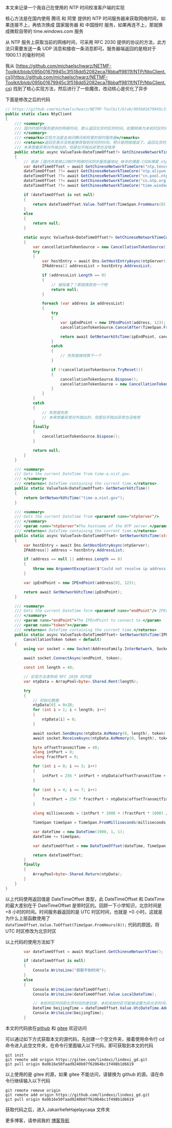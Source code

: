 本文来记录一个我自己在使用的 NTP 时间校准客户端的实现

<!--more-->


<!-- CreateTime:2022/12/16 8:50:47 -->

<!-- 发布 -->
<!-- 博客 -->

核心方法是在国内使用 腾讯 和 阿里 提供的 NTP 时间服务器来获取网络时间，如果连接不上，再依次换成 国家服务器 和 中国授时 服务，如果再连不上，那就换成微软自带的 time.windows.com 服务

从 NTP 服务上获取当前的网络时间，可采用 RFC 2030 提供的协议的方法，此方法只需要发送一条 UDP 消息和接收一条消息即可。服务器端返回的是相对于 1900.1.1 的毫秒时间

我从 [https://github.com/michaelschwarz/NETMF-Toolkit/blob/095b01679945c3f518dd52082eca78bbaff9811f/NTP/NtpClient.cs](https://github.com/michaelschwarz/NETMF-Toolkit/blob/095b01679945c3f518dd52082eca78bbaff9811f/NTP/NtpClient.cs) 找到了核心实现方法，然后进行了一些魔改，改动核心是优化了异步

下面是修改之后的代码

```csharp
// https://github.com/michaelschwarz/NETMF-Toolkit/blob/095b01679945c3f518dd52082eca78bbaff9811f/NTP/NtpClient.cs
public static class NtpClient
{
    /// <summary>
    /// 国内的授时服务提供的网络时间。默认返回北京时区的时间。如需转换为本机时区时间，请使用 <code> var dateTimeOffset = NtpClient.GetChineseNetworkTime();var 本机时区时间 = dateTimeOffset.LocalDateTime;</code> 转换。本机时区时间和北京时间的差别是，本机系统时区可能被设置为非北京时间，当本机系统时区设置为北京时间，则本机时区时间和北京时间相同
    /// </summary>
    /// <remarks>实现方法是去询问腾讯和阿里的授时服务器</remarks>
    /// <returns>返回空表示没有能够获取到任何的时间，预计是网络错误了。返回北京时区的时间</returns>
    /// 本来想着异常对外抛出的，但是似乎抛出异常也没啥用
    public static async ValueTask<DateTimeOffset?> GetChineseNetworkTime()
    {
        // 感谢 [国内外常用公共NTP网络时间同步服务器地址_味辛的博客-CSDN博客_ntp服务器](https://blog.csdn.net/weixin_42588262/article/details/82501488 )
        var dateTimeOffset = await GetChineseNetworkTimeCore("ntp.tencent.com"); // 腾讯
        dateTimeOffset ??= await GetChineseNetworkTimeCore("ntp.aliyun.com"); // 阿里
        dateTimeOffset ??= await GetChineseNetworkTimeCore("cn.pool.ntp.org"); // 国家服务器
        dateTimeOffset ??= await GetChineseNetworkTimeCore("cn.ntp.org.cn"); // 中国授时
        dateTimeOffset ??= await GetChineseNetworkTimeCore("time.windows.com"); // time.windows.com 微软Windows自带

        if (dateTimeOffset is not null)
        {
            return dateTimeOffset.Value.ToOffset(TimeSpan.FromHours(8));
        }
        else
        {
            return null;
        }

        static async ValueTask<DateTimeOffset?> GetChineseNetworkTimeCore(string ntpServer)
        {
            var cancellationTokenSource = new CancellationTokenSource();
            try
            {
                var hostEntry = await Dns.GetHostEntryAsync(ntpServer);
                IPAddress[] addressList = hostEntry.AddressList;

                if (addressList.Length == 0)
                {
                    // 被投毒了？那就换其他一个吧
                    return null;
                }

                foreach (var address in addressList)
                {
                    try
                    {
                        var ipEndPoint = new IPEndPoint(address, 123);
                        cancellationTokenSource.CancelAfter(TimeSpan.FromSeconds(15));

                        return await GetNetworkUtcTime(ipEndPoint, cancellationTokenSource.Token);
                    }
                    catch
                    {
                        // 失败就继续换下一个
                    }

                    if (!cancellationTokenSource.TryReset())
                    {
                        cancellationTokenSource.Dispose();
                        cancellationTokenSource = new CancellationTokenSource();
                    }
                }
            }
            catch
            {
                // 失败就失败
                // 本来想着异常对外抛出的，但是似乎抛出异常也没啥用
            }
            finally
            {
                cancellationTokenSource.Dispose();
            }

            return null;
        }
    }

    /// <summary>
    /// Gets the current DateTime from time-a.nist.gov.
    /// </summary>
    /// <returns>A DateTime containing the current time.</returns>
    public static ValueTask<DateTimeOffset> GetNetworkUtcTime()
    {
        return GetNetworkUtcTime("time-a.nist.gov");
    }

    /// <summary>
    /// Gets the current DateTime from <paramref name="ntpServer"/>.
    /// </summary>
    /// <param name="ntpServer">The hostname of the NTP server.</param>
    /// <returns>A DateTime containing the current time.</returns>
    public static async ValueTask<DateTimeOffset> GetNetworkUtcTime(string ntpServer)
    {
        var hostEntry = await Dns.GetHostEntryAsync(ntpServer);
        IPAddress[] address = hostEntry.AddressList;

        if (address == null || address.Length == 0)
        {
            throw new ArgumentException($"Could not resolve ip address from '{ntpServer}'.", "ntpServer");
        }

        var ipEndPoint = new IPEndPoint(address[0], 123);

        return await GetNetworkUtcTime(ipEndPoint);
    }

    /// <summary>
    /// Gets the current DateTime form <paramref name="endPoint"/> IPEndPoint.
    /// </summary>
    /// <param name="endPoint">The IPEndPoint to connect to.</param>
    /// <param name="token"></param>
    /// <returns>A DateTime containing the current time.</returns>
    public static async ValueTask<DateTimeOffset> GetNetworkUtcTime(IPEndPoint endPoint,
        CancellationToken token = default)
    {
        using var socket = new Socket(AddressFamily.InterNetwork, SocketType.Dgram, ProtocolType.Udp);

        await socket.ConnectAsync(endPoint, token);

        const int length = 48;

        // 实现方法请参阅 RFC 2030 的内容
        var ntpData = ArrayPool<byte>.Shared.Rent(length);

        try
        {
            // 初始化数据
            ntpData[0] = 0x1B;
            for (int i = 1; i < length; i++)
            {
                ntpData[i] = 0;
            }

            await socket.SendAsync(ntpData.AsMemory(0, length), token);
            await socket.ReceiveAsync(ntpData.AsMemory(0, length), token);

            byte offsetTransmitTime = 40;
            ulong intPart = 0;
            ulong fractPart = 0;

            for (int i = 0; i <= 3; i++)
            {
                intPart = 256 * intPart + ntpData[offsetTransmitTime + i];
            }

            for (int i = 4; i <= 7; i++)
            {
                fractPart = 256 * fractPart + ntpData[offsetTransmitTime + i];
            }

            ulong milliseconds = (intPart * 1000 + (fractPart * 1000) / 0x100000000L);

            TimeSpan timeSpan = TimeSpan.FromMilliseconds(milliseconds);

            var dateTime = new DateTime(1900, 1, 1);
            dateTime += timeSpan;

            var dateTimeOffset = new DateTimeOffset(dateTime, TimeSpan.Zero);

            return dateTimeOffset;
        }
        finally
        {
            ArrayPool<byte>.Shared.Return(ntpData);
        }
    }
}
```

以上代码使用返回值是 DateTimeOffset 类型，此 DateTimeOffset 和 DateTime 的最大差别在于 DateTimeOffset 是带时区的。回顾一下小学知识，北京时间是 +8 小时的时间。时间服务器返回的是 UTC 时区时间，也就是 +0 小时。这就是为什么上层函数使用了 `dateTimeOffset.Value.ToOffset(TimeSpan.FromHours(8));` 代码的原因，将 UTC 时区修改为北京时区

以上代码的使用方法如下

```csharp
        var dateTimeOffset = await NtpClient.GetChineseNetworkTime();

        if (dateTimeOffset is null)
        {
            Console.WriteLine("获取不到时间");
        }
        else
        {
            Console.WriteLine(dateTimeOffset);
            Console.WriteLine(dateTimeOffset.Value.LocalDateTime);

            // 本机时区时间和北京时间的差别是，本机系统时区可能被设置为非北京时间，当本机系统时区设置为北京时间，则本机时区时间和北京时间相同
            DateTime beijingTime = dateTimeOffset.Value.UtcDateTime.AddHours(8);
            Console.WriteLine(beijingTime);
        }
```

本文的代码放在[github](https://github.com/lindexi/lindexi_gd/tree/0a9b16e50faad9240b07f62064bc1f498b1d6619/JakairhefeHajelaycaqa) 和 [gitee](https://gitee.com/lindexi/lindexi_gd/tree/0a9b16e50faad9240b07f62064bc1f498b1d6619/JakairhefeHajelaycaqa) 欢迎访问

可以通过如下方式获取本文的源代码，先创建一个空文件夹，接着使用命令行 cd 命令进入此空文件夹，在命令行里面输入以下代码，即可获取到本文的代码

```
git init
git remote add origin https://gitee.com/lindexi/lindexi_gd.git
git pull origin 0a9b16e50faad9240b07f62064bc1f498b1d6619
```

以上使用的是 gitee 的源，如果 gitee 不能访问，请替换为 github 的源。请在命令行继续输入以下代码

```
git remote remove origin
git remote add origin https://github.com/lindexi/lindexi_gd.git
git pull origin 0a9b16e50faad9240b07f62064bc1f498b1d6619
```

获取代码之后，进入 JakairhefeHajelaycaqa 文件夹

更多博客，请参阅我的 [博客导航](https://blog.lindexi.com/post/%E5%8D%9A%E5%AE%A2%E5%AF%BC%E8%88%AA.html )
